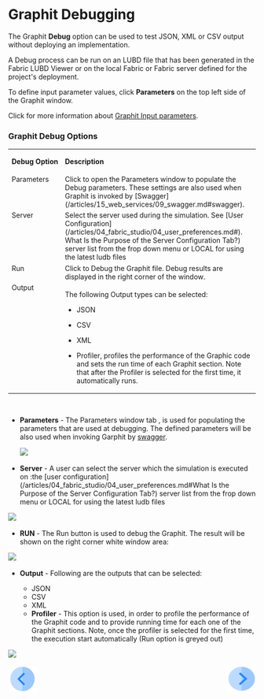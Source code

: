 # Graphit Debugging

The Graphit **Debug** option can be used to test JSON, XML or CSV output without deploying an implementation. 

A Debug process can be run on an LUBD file that has been generated in the Fabric LUBD Viewer or on the local Fabric or Fabric server defined for the project's deployment.

To define input parameter values, click **Parameters** on the top left side of the Graphit window.

Click for more information about [Graphit Input parameters](https://github.com/k2view-academy/K2View-Academy/tree/master/articles/demo_project).

### Graphit Debug Options   
<table>
<tbody>
<tr>
<td valign="top" width="300pxl">
<p><strong>Debug Option</strong></p>
</td>
<td valign="top" width="600pxl">
<p><strong>Description</strong></p>
</td>
</tr>
<tr>
<td valign="top" width="300pxl">Parameters&nbsp;</td>
<td valign="top" width="600pxl">Click to open the Parameters window to populate the Debug parameters. These settings are also used when Graphit is invoked by [Swagger](/articles/15_web_services/09_swagger.md#swagger).
  
</tr>
<tr>
<td valign="top" width="300pxl">Server</td>
<td valign="top" width="600pxl">Select the server used during the simulation. See [User Configuration] (/articles/04_fabric_studio/04_user_preferences.md#).<br />What Is the Purpose of the Server Configuration Tab?) server list from the frop down menu or LOCAL for using the latest ludb files</td>
</tr>
<tr>
<td valign="top" width="300pxl">Run</td>
<td valign="top" width="600pxl">Click to Debug the Graphit file. Debug results are displayed in the right corner of the window.&nbsp;</td>
</tr>
<tr>
<td valign="top" width="300pxl">Output</td>
<td valign="top" width="600pxl">
<p>The following Output types can be selected:  

-  JSON</p>

-  CSV  

-  XML  
-  Profiler, profiles the performance of the Graphic code and sets the run time of each Graphit section. Note that after the Profiler is selected for the first time, it automatically runs.</p>
</td>
</tr>
</tbody>
</table>
<p><a href="https://github.com/k2view-academy/K2View-Academy/blob/KB_DROP2_15a_Graphit_Merav/articles/15_web_services/Graphit/images/18_node_type_raw.png" target="_blank" rel="noopener noreferrer"><img src="https://github.com/k2view-academy/K2View-Academy/raw/KB_DROP2_15a_Graphit_Merav/articles/15_web_services/Graphit/images/18_node_type_raw.png" alt="" /></a></p>


- **Parameters**  - The Parameters window tab , is used for populating the parameters that are used at debugging. The defined parameters will be also used when invoking Garphit by [swagger](/articles/15_web_services/09_swagger.md). 

  ![](/articles/15_web_services/Graphit/images/31_input_parameters.png)

-  **Server** - A user can select the server which the simulation is executed on :the [user configuration](/articles/04_fabric_studio/04_user_preferences.md#What Is the Purpose of the Server Configuration Tab?) server list  from the frop down menu or LOCAL for using the latest ludb files 

  ![](/articles/15_web_services/Graphit/images/32_servers.png)

-  **RUN** - The Run button is used to debug the Graphit. The result will be shown on the right corner white window area:

  ![](/articles/15_web_services/Graphit/images/33_run.png)

- **Output**  - Following are the outputs that can be selected:

  - JSON  
  - CSV
  - XML 
  - **Profiler** - This option is used, in order to profile the performance of the Graphit code and to provide running time for each one of the Graphit sections.  Note, once the profiler is selected for the first time, the execution start automatically (Run option is greyed out)

![](/articles/15_web_services/Graphit/images/34_profiler.png)



[![Previous](/articles/images/Previous.png)](/articles/15_web_services/Graphit/04_graphit_node_properties.md)[<img align="right" width="60" height="54" src="/articles/images/Next.png">](/articles/15_web_services/Graphit/06_.md)

